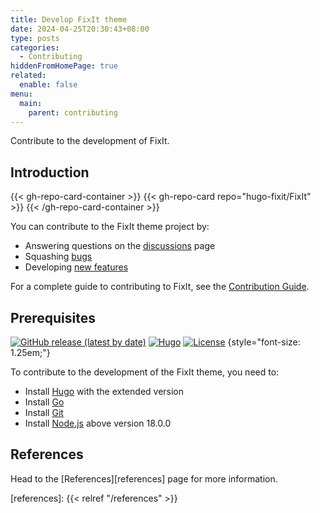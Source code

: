 ```yaml
---
title: Develop FixIt theme
date: 2024-04-25T20:30:43+08:00
type: posts
categories:
  - Contributing
hiddenFromHomePage: true
related:
  enable: false
menu:
  main:
    parent: contributing
---
```


Contribute to the development of FixIt.

<!--more-->

## Introduction

{{< gh-repo-card-container >}}
  {{< gh-repo-card repo="hugo-fixit/FixIt" >}}
{{< /gh-repo-card-container >}}

You can contribute to the FixIt theme project by:

- Answering questions on the [discussions][discussions] page
- Squashing [bugs][bugs]
- Developing [new features][features]

For a complete guide to contributing to FixIt, see the [Contribution Guide][contribution-guide].

## Prerequisites

[![GitHub release (latest by date)](https://img.shields.io/github/v/release/hugo-fixit/FixIt?style=flat)](https://github.com/hugo-fixit/FixIt/releases)
[![Hugo](https://img.shields.io/badge/Hugo-%5E0.132.0-ff4088?style=flat&logo=hugo)](https://gohugo.io/)
[![License](https://img.shields.io/github/license/hugo-fixit/FixIt?style=flat)](https://github.com/hugo-fixit/FixIt/blob/master/LICENSE)
{style="font-size: 1.25em;"}

To contribute to the development of the FixIt theme, you need to:

- Install [Hugo][hugo] with the extended version
- Install [Go][go]
- Install [Git][git]
- Install [Node.js][node] above version 18.0.0

## References
<!-- markdownlint-disable-file reference-links-images -->
Head to the [References][references] page for more information.

<!-- link reference definition -->
[discussions]: https://github.com/orgs/hugo-fixit/discussions
[bugs]: https://github.com/hugo-fixit/FixIt/issues?q=is%3Aopen+is%3Aissue+label%3Abug
[features]: https://github.com/hugo-fixit/FixIt/issues?q=is%3Aopen+is%3Aissue+label%3Aenhancement
[contribution-guide]: https://github.com/hugo-fixit/FixIt/blob/master/CONTRIBUTING.md
[hugo]: https://gohugo.io/installation/
[go]: https://go.dev/doc/install
[git]: https://git-scm.com/book/en/v2/Getting-Started-Installing-Git
[node]: https://nodejs.org/en/download/
[references]: {{< relref "/references" >}}
